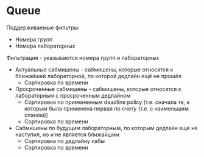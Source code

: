 # Queue

Поддерживаемые фильтры:

- Номера групп
- Номера лабораторных

Фильтрация - указываются номера групп и лабораторных

- Актуальные сабмишены - сабмишены, которые относятся к ближайшей лабораторной, по которой дедлайн ещё не прошёл
  - Сортировка по времени
- Просроченные сабмишены - сабмишены, которые относятся к лабораторным с просроченным дедлайном
  - Сортировка по примененным deadline policy (т.е. сначала те, к которым была применена первая по счету (т.е. с наименьшим спаном))
  - Сортировка по времени
- Сабмишены по будущим лабораторным, по которым дедлайн ещё не наступил, но и не является ближайшим
  - Сортировка по дедлайну лабы
  - Сортировка по времени
